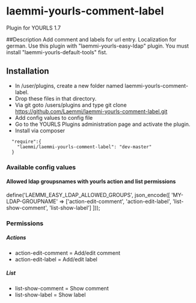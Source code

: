 # laemmi-yourls-comment-label
Plugin for YOURLS 1.7

##Description
Add comment and labels for url entry. Localization for german.
Use this plugin with "laemmi-yourls-easy-ldap" plugin.
You must install "laemmi-yourls-default-tools" fist.

## Installation
* In /user/plugins, create a new folder named laemmi-yourls-comment-label.
* Drop these files in that directory.
* Via git goto /users/plugins and type git clone https://github.com/Laemmi/laemmi-yourls-comment-label.git
* Add config values to config file
* Go to the YOURLS Plugins administration page and activate the plugin.
* Install via composer

```
  "require":{
    "laemmi/laemmi-yourls-comment-label": "dev-master"
  }
```

### Available config values
#### Allowed ldap groupsnames with yourls action and list permissions
define('LAEMMI_EASY_LDAP_ALLOWED_GROUPS', json_encode([
    'MY-LDAP-GROUPNAME' => ['action-edit-comment', 'action-edit-label', 'list-show-comment', 'list-show-label']
]));

### Permissions
##### Actions
* action-edit-comment = Add/edit comment
* action-edit-label = Add/edit label

##### List
* list-show-comment = Show comment
* list-show-label = Show label